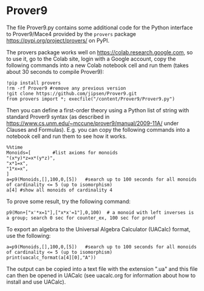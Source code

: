 # Prover9

The file Prover9.py contains some additional code for the Python interface to Prover9/Mace4 provided by the `provers` package https://pypi.org/project/provers/ on PyPI.

The provers package works well on https://colab.research.google.com, so to use it, go to the Colab site, login with a Google account, copy the following commands into a new Colab notebook cell and run them (takes about 30 seconds to compile Prover9):

```
!pip install provers
!rm -rf Prover9 #remove any previous version
!git clone https://github.com/jipsen/Prover9.git
from provers import *; execfile("/content/Prover9/Prover9.py")
```

Then you can define a first-order theory using a Python list of string with standard Prover9 syntax (as described in https://www.cs.unm.edu/~mccune/prover9/manual/2009-11A/ under Clauses and Formulas). E.g. you can copy the following commands into a notebook cell and run them to see how it works.

```
%%time
Monoids=[        #list axioms for monoids
"(x*y)*z=x*(y*z)",
"x*1=x",
"1*x=x",
]
a=p9(Monoids,[],100,0,[5])   #search up to 100 seconds for all monoids of cardinality <= 5 (up to isomorphism)
a[4] #show all monoids of cardinality 4
```

To prove some result, try the following command:

```
p9(Mon+["x'*x=1"],["x*x'=1"],0,100)  # a monoid with left inverses is a group; search 0 sec for counter_ex, 100 sec for proof
```

To export an algebra to the Universal Algebra Calculator (UACalc) format, use the following:

```
a=p9(Monoids,[],100,0,[5])   #search up to 100 seconds for all monoids of cardinality <= 5 (up to isomorphism)
print(uacalc_format(a[4][0],"A"))
```

The output can be copied into a text file with the extension ".ua" and this file can then be opened in UACalc (see uacalc.org for information about how to install and use UACalc).
